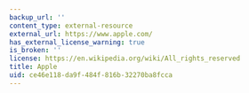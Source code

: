 ```yaml
---
backup_url: ''
content_type: external-resource
external_url: https://www.apple.com/
has_external_license_warning: true
is_broken: ''
license: https://en.wikipedia.org/wiki/All_rights_reserved
title: Apple
uid: ce46e118-da9f-484f-816b-32270ba8fcca
---
```

